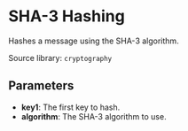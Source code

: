 # SHA-3 Hashing

Hashes a message using the SHA-3 algorithm.

Source library: `cryptography`

## Parameters

- **key1**: The first key to hash.
- **algorithm**: The SHA-3 algorithm to use.